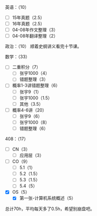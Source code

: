 
英语：（10）
- [ ] 15年真题（2.5）
- [ ] 16年真题（2.5）
- [ ] 04-08年作文整理（3）
- [ ] 04-08年翻译整理（2）

政治：（10）
顺着史纲讲义看完十节课。

数学：（33）
- [ ] 二重积分（7）
	- [ ] 张宇1000（4）
	- [ ] 错题整理（3）
- [ ] 概率1-3讲错题整理（6）
	- [ ] 张宇9（1）
	- [ ] 张宇1000（1.5）
	- [ ] 其他（3.5）
- [ ] 概率4-6讲（20）
	- [ ] 张宇9（6）
	- [ ] 张宇1000（8）
	- [ ] 错题整理（6）

408：（17）
- [ ] CN（3）
	- [ ] 应用层（3）
- [ ] CO（9）
	- [ ] 5.1（1）
	- [ ] 5.2（1.5）
	- [ ] 5.3（1.5）
	- [ ] 5.4（5）
- [x] OS（5）
	- [x] 第一张-计算机系统概述（5）

总计70h，平均每天多了0.5h，希望别崩盘吧。

